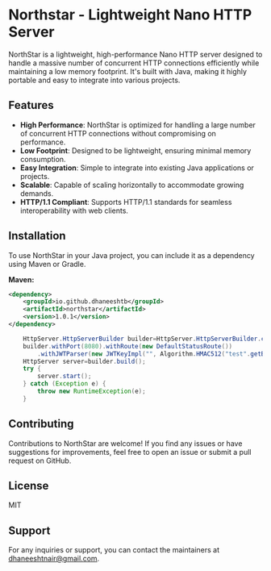 # Northstar - Lightweight Nano HTTP Server

NorthStar is a lightweight, high-performance Nano HTTP server designed to handle a massive number of concurrent HTTP connections efficiently while maintaining a low memory footprint. It's built with Java, making it highly portable and easy to integrate into various projects.

## Features

- **High Performance**: NorthStar is optimized for handling a large number of concurrent HTTP connections without compromising on performance.
- **Low Footprint**: Designed to be lightweight, ensuring minimal memory consumption.
- **Easy Integration**: Simple to integrate into existing Java applications or projects.
- **Scalable**: Capable of scaling horizontally to accommodate growing demands.
- **HTTP/1.1 Compliant**: Supports HTTP/1.1 standards for seamless interoperability with web clients.

## Installation

To use NorthStar in your Java project, you can include it as a dependency using Maven or Gradle.

**Maven:**
```xml
<dependency>
    <groupId>io.github.dhaneeshtb</groupId>
    <artifactId>northstar</artifactId>
    <version>1.0.1</version>
</dependency>

```

```java
    HttpServer.HttpServerBuilder builder=HttpServer.HttpServerBuilder.createBuilder();
    builder.withPort(8080).withRoute(new DefaultStatusRoute())
        .withJWTParser(new JWTKeyImpl("", Algorithm.HMAC512("test".getBytes(StandardCharsets.UTF_8))));
    HttpServer server=builder.build();
    try {
        server.start();
    } catch (Exception e) {
        throw new RuntimeException(e);
    }
```


## Contributing
Contributions to NorthStar are welcome! If you find any issues or have suggestions for improvements, feel free to open an issue or submit a pull request on GitHub.


## License
MIT

## Support
For any inquiries or support, you can contact the maintainers at dhaneeshtnair@gmail.com.


